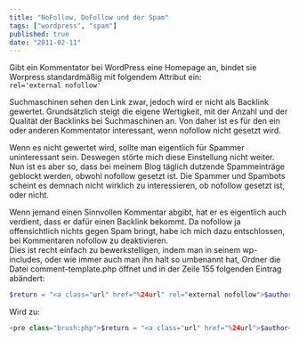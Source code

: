```yaml
---
title: "NoFollow, DoFollow und der Spam"
tags: ["wordpress", "spam"]
published: true
date: "2011-02-11"
---
```


Gibt ein Kommentator bei WordPress eine Homepage an, bindet sie Worpress standardmäßig mit folgendem Attribut ein:  
`rel='external nofollow'`

Suchmaschinen sehen den Link zwar, jedoch wird er nicht als Backlink gewertet. Grundsätzlich steigt die eigene Wertigkeit, mit der Anzahl und der Qualität der Backlinks bei Suchmaschinen an. Von daher ist es für den ein oder anderen Kommentator interessant, wenn nofollow nicht gesetzt wird.

Wenn es nicht gewertet wird, sollte man eigentlich für Spammer uninteressant sein. Deswegen störte mich diese Einstellung nicht weiter. Nun ist es aber so, dass bei meinem Blog täglich dutzende Spammeinträge geblockt werden, obwohl nofollow gesetzt ist. Die Spammer und Spambots scheint es demnach nicht wirklich zu interessieren, ob nofollow gesetzt ist, oder nicht.

Wenn jemand einen Sinnvollen Kommentar abgibt, hat er es eigentlich auch verdient, dass er dafür einen Backlink bekommt. Da nofollow ja offensichtlich nichts gegen Spam bringt, habe ich mich dazu entschlossen, bei Kommentaren nofollow zu deaktivieren.  
Dies ist recht einfach zu bewerkstelligen, indem man in seinem wp-includes, oder wie immer auch man ihn halt so umbenannt hat, Ordner die Datei comment-template.php öffnet und in der Zeile 155 folgenden Eintrag abändert:

```php
$return = "<a class="url" href="%24url" rel="external nofollow">$author</a>";
```

Wird zu:

```php
<pre class="brush:php">$return = "<a class="url" href="%24url">$author</a>";
```

